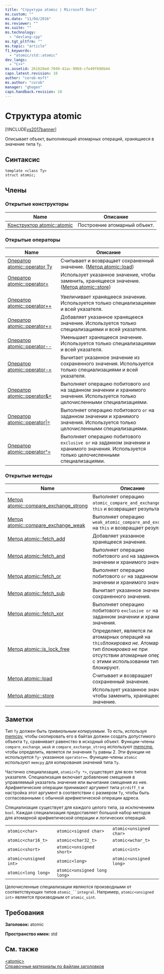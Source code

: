 ```yaml
---
title: "Структура atomic | Microsoft Docs"
ms.custom: ""
ms.date: "11/04/2016"
ms.reviewer: ""
ms.suite: ""
ms.technology: 
  - "devlang-cpp"
ms.tgt_pltfrm: ""
ms.topic: "article"
f1_keywords: 
  - "atomic/std::atomic"
dev_langs: 
  - "C++"
ms.assetid: 261628ed-7049-41ac-99b9-cfe49f696b44
caps.latest.revision: 10
author: "corob-msft"
ms.author: "corob"
manager: "ghogen"
caps.handback.revision: 10
---
```

# Структура atomic
[!INCLUDE[vs2017banner](../assembler/inline/includes/vs2017banner.md)]

Описывает объект, выполняющий атомарных операций, хранящиеся в значение типа `Ty`.  
  
## Синтаксис  
  
```  
template <class Ty>  
struct atomic;  
```  
  
## Члены  
  
### Открытые конструкторы  
  
|Name|Описание|  
|----------|--------------|  
|[Конструктор atomic::atomic](../Topic/atomic::atomic%20Constructor.md)|Построение атомарный объект.|  
  
### Открытые операторы  
  
|Name|Описание|  
|----------|--------------|  
|[Оператор atomic::operator Ty](../Topic/atomic::operator%20Ty%20Operator.md)|Считывает и возвращает сохраненный значение. \([Метод atomic::load](../Topic/atomic::load%20Method.md)\)|  
|[Оператор atomic::operator\=](../Topic/atomic::operator=%20Operator.md)|Использует указанное значение, чтобы заменить, хранящееся значение. \([Метод atomic::store](../Topic/atomic::store%20Method.md)\)|  
|||  
|[Оператор atomic::operator\+\+](../Topic/atomic::operator++%20Operator.md)|Увеличивает хранящееся значение.  Используется только специализациями и всей указателя.|  
|[Оператор atomic::operator\+\=](../Topic/atomic::operator+=%20Operator.md)|Добавляет указанное хранящееся значение.  Используется только специализациями и всей указателя.|  
|[Оператор atomic::operator\-\-](../Topic/atomic::operator--%20Operator.md)|Уменьшает хранящееся значение.  Используется только специализациями и всей указателя.|  
|[Оператор atomic::operator\-\=](../Topic/atomic::operator-=%20Operator.md)|Вычитает указанное значение из сохраненного значения.  Используется только специализациями и всей указателя.|  
|[Оператор atomic::operator&\=](../Topic/atomic::operator&=%20Operator.md)|Выполняет операцию побитового `and` на заданном значении и хранимого значения.  Используется только целочисленными специализациями.|  
|[Оператор atomic::operator&#124;\=](../Topic/atomic::operator%7C=%20Operator.md)|Выполняет операцию побитового `or` на заданном значении и хранимого значения.  Используется только целочисленными специализациями.|  
|[Оператор atomic::operator^\=](../Topic/atomic::operator%5E=%20Operator.md)|Выполняет операцию побитового `exclusive or` на заданном значении и хранимого значения.  Используется только целочисленными специализациями.|  
  
### Открытые методы  
  
|Name|Описание|  
|----------|--------------|  
|[Метод atomic::compare\_exchange\_strong](../Topic/atomic::compare_exchange_strong%20Method.md)|Выполняет операцию `atomic_compare_and_exchange` на `this` и возвращает результат.|  
|[Метод atomic::compare\_exchange\_weak](../Topic/atomic::compare_exchange_weak%20Method.md)|Выполняет операцию `weak_atomic_compare_and_exchange` на `this` и возвращает результат.|  
|[Метод atomic::fetch\_add](../Topic/atomic::fetch_add%20Method.md)|Добавляет указанное хранящееся значение.|  
|[Метод atomic::fetch\_and](../Topic/atomic::fetch_and%20Method.md)|Выполняет операцию побитового `and` на заданном значении и хранимого значения.|  
|[Метод atomic::fetch\_or](../Topic/atomic::fetch_or%20Method.md)|Выполняет операцию побитового `or` на заданном значении и хранимого значения.|  
|[Метод atomic::fetch\_sub](../Topic/atomic::fetch_sub%20Method.md)|Вычитает указанное значение из сохраненного значения.|  
|[Метод atomic::fetch\_xor](../Topic/atomic::fetch_xor%20Method.md)|Выполняет операцию побитового `exclusive or` на заданном значении и хранимого значения.|  
|[Метод atomic::is\_lock\_free](../Topic/atomic::is_lock_free%20Method.md)|Определяет, является ли атомарных операций на `this`*блокировка не*.  Атомарный тип *блокировка не* при отсутствии атомарные операции с этими использовании типа не блокируют.|  
|[Метод atomic::load](../Topic/atomic::load%20Method.md)|Считывает и возвращает сохраненный значение.|  
|[Метод atomic::store](../Topic/atomic::store%20Method.md)|Использует указанное значение, чтобы заменить, хранящееся значение.|  
  
## Заметки  
 Тип `Ty` должен быть *тривиальным копируемым*.  То есть, используя [memcpy](../c-runtime-library/reference/memcpy-wmemcpy.md), чтобы скопировать его в байтах должен создать допустимого объекта `Ty`, сравнивает равенство в исходный объект.  Функции\-члены `compare_exchange_weak` и `compare_exchange_strong` используют [memcmp](../c-runtime-library/reference/memcmp-wmemcmp.md), чтобы определить, является ли значения `Ty` равны 2.  Эти функции не используется `Ty`\- указанное `operator==`.  Функции\-члены `atomic` используют `memcpy` для копирования значений типа `Ty`.  
  
 Частично специализация, `atomic<Ty *>`, существует для всех типов указателя.  Специализация включает добавление смещения в управляемый указатель значение или вычитание смещения из нее.  Арифметические операции принимают аргумент типа `ptrdiff_t` и настройка этот аргумент в соответствии с размером `Ty`, чтобы быть согласованными с обычной арифметической операции адреса.  
  
 Специализация существует для каждого целого типа, за исключением `bool`.  Каждая специализация предоставляет большой набор методов для атомарной арифметической операции и логических операций.  
  
||||  
|-|-|-|  
|`atomic<char>`|`atomic<signed char>`|`atomic<unsigned char>`|  
|`atomic<char16_t>`|`atomic<char32_t>`|`atomic<wchar_t>`|  
|`atomic<short>`|`atomic<unsigned short>`|`atomic<int>`|  
|`atomic<unsigned int>`|`atomic<long>`|`atomic<unsigned long>`|  
|`atomic<long long>`|`atomic<unsigned long long>`|  
  
 Целочисленные специализации являются производными от соответствующих типов `atomic_``integral`.  Например, `atomic<unsigned int>` является производным от `atomic_uint`.  
  
## Требования  
 **Заголовок:** atomic  
  
 **Пространство имен:** std  
  
## См. также  
 [\<atomic\>](../standard-library/atomic.md)   
 [Справочные материалы по файлам заголовков](../standard-library/cpp-standard-library-header-files.md)